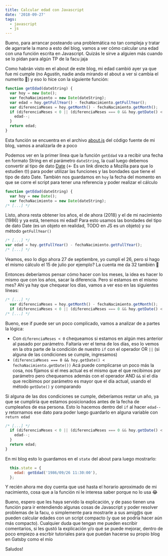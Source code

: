 ```yaml
---
title: Calcular edad con Javascript
date: '2018-09-27'
tags:
  - javascript
  - js
---
```

Bueno, para arrancar posteando una problemática no tan compleja y tratar de agarrarle la mano a esto del blog, vamos a ver cómo calcular una edad con una función escrita en Javascript. Quizás le sirve a alguien más cuando se lo pidan para algún TP de la facu jaja

Como habrán visto en el about de este blog, mi edad cambió ayer ya que fue mi cumple (no Agustín, nadie anda mirando el about a ver si cambia el numerito 🤣) y eso lo hice con la siguiente función:

```javascript
function getEdad(dateString) {
  var hoy = new Date();
  var fechaNacimiento = new Date(dateString);
  var edad = hoy.getFullYear() - fechaNacimiento.getFullYear();
  var diferenciaMeses = hoy.getMonth() - fechaNacimiento.getMonth();
  if (diferenciaMeses < 0 || (diferenciaMeses === 0 && hoy.getDate() < fechaNacimiento.getDate())) {
    edad--;
  }
  return edad;
}
```

Esta función se encuentra en el archivo [about.js](https://github.com/agustinmulet/agustinmuletblog/blob/master/src/pages/about.js) del código fuente de mi blog, vamos a analizarla de a poco

Podemos ver en la primer línea que la función `getEdad` va a recibir una fecha en formato String en el parámetro `dateString`, la cual luego debemos convertir al tipo de dato [Date](https://developer.mozilla.org/es/docs/Web/JavaScript/Referencia/Objetos_globales/Date) (<- Es un link directo a Mozilla para que lo estudien 🤓) para poder utilizar las funciones y las bondades que tiene el tipo de dato Date. También nos guardamos en `hoy` la fecha del momento en que se corre el script para tener una referencia y poder realizar el cálculo

```javascript
function getEdad(dateString) {
  var hoy = new Date();
  var fechaNacimiento = new Date(dateString);
/* [...] */
```

Listo, ahora resta obtener los años, el de ahora (2018) y el de mi nacimiento (1986) y ya está, tenemos mi edad! Para esto usamos las bondades del tipo de dato Date (es un objeto en realidad, TODO en JS es un objeto) y su método `getFullYear()`

```javascript
/* [...] */
var edad = hoy.getFullYear() - fechaNacimiento.getFullYear();
/* [...] */
```

Veamos, eso lo digo ahora 27 de septiembre, yo cumplí el 26, pero si hago el mismo cálculo el 15 de julio por ejemplo? La cuenta me da 32 también 🤔

Entonces deberíamos pensar cómo hacer con los meses, la idea es hacer lo mismo que con los años, sacar la diferencia. Pero si estamos en el mismo mes? Ahí ya hay que chequear los días, vamos a ver eso en las siguientes líneas:
```javascript
/* [...] */
  var diferenciaMeses = hoy.getMonth() - fechaNacimiento.getMonth();
  if (diferenciaMeses < 0 || (diferenciaMeses === 0 && hoy.getDate() < fechaNacimiento.getDate())) {
/* [...] */
```
Bueno, ese if puede ser un poco complicado, vamos a analizar de a partes la lógica:
- Con `diferenciaMeses < 0` chequeamos si estamos en algún mes anterior al pasado por parámetro. Faltaría ver el tema de los días, eso lo vemos en la otra parte de la condición de nuestro `if` con el operador OR `||` (si alguna de las condiciones se cumple, ingresamos)
- `(diferenciaMeses === 0 && hoy.getDate() < fechaNacimiento.getDate())` Acá puede complicarse un poco más la cosa, nos fijamos si el mes actual es el mismo que el que recibimos por parámetro pero chequeamos además con el operador AND `&&` si el día que recibimos por parámetro es mayor que el día actual, usando el método `getDate()` y comparando

Si alguna de las dos condiciones se cumple, deberíamos restar un año, ya que se cumpliría que estamos posicionados antes de la fecha de cumpleaños de esa persona. Esto lo hacemos dentro del `if` al hacer `edad--` y retornamos ese dato para poder luego guardarlo en alguna variable con `return edad`

```javascript
/* [...] */
  if (diferenciaMeses < 0 || (diferenciaMeses === 0 && hoy.getDate() < fechaNacimiento.getDate())) {
    edad--;
  }
  return edad;
}
```
En mi blog esto lo guardamos en el `state` del about para luego mostrarlo:
```javascript
  this.state = {
    edad: getEdad('1986/09/26 11:30:00'),
  };
```

Y recién ahora me doy cuenta que usé hasta el horario aproximado de mi nacimiento, cosa que a la función ni le interesa saber porque no lo usa 😂

Bueno, espero que les haya servido la explicación, y de paso tienen una función para ir entendiendo algunas cosas de Javascript y poder resolver problemas de la facu, o simplemente para mostrarle a sus amig@s que pueden calcular edades con un script compacto (y que se podría hacer aún más compacto). Cualquier duda que tengan me pueden escribir comentarios, si les gustó la explicación y/o qué se puede mejorar, dentro de poco empiezo a escrbir tutoriales para que puedan hacerse su propio blog en Gatsby como el mío

Saludos!
